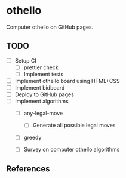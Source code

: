 othello
=====

Computer othello on GitHub pages.


## TODO

- [ ] Setup CI
  - [ ] prettier check
  - [ ] Implement tests
- [ ] Implement othello board using HTML+CSS
- [ ] Implement bidboard
- [ ] Deploy to GitHub pages
- [ ] Implement algorithms
  - [ ] any-legal-move
    - [ ] Generate all possible legal moves
  - [ ] greedy
  - [ ] Survey on computer othello algorithms


## References
